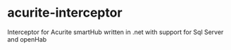 # acurite-interceptor
Interceptor for Acurite smartHub written in .net with support for Sql Server and openHab

